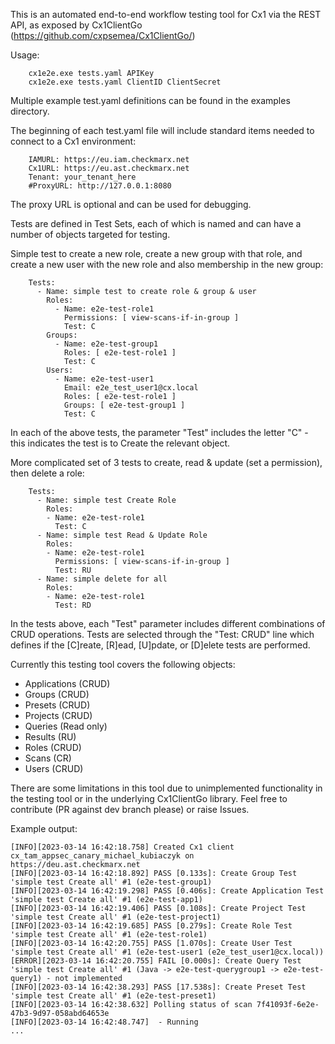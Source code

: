 This is an automated end-to-end workflow testing tool for Cx1 via the REST API, as exposed by Cx1ClientGo (https://github.com/cxpsemea/Cx1ClientGo/)

Usage:
```
    cx1e2e.exe tests.yaml APIKey
    cx1e2e.exe tests.yaml ClientID ClientSecret
```
Multiple example test.yaml definitions can be found in the examples directory.

The beginning of each test.yaml file will include standard items needed to connect to a Cx1 environment:
```
    IAMURL: https://eu.iam.checkmarx.net
    Cx1URL: https://eu.ast.checkmarx.net
    Tenant: your_tenant_here
    #ProxyURL: http://127.0.0.1:8080
```

The proxy URL is optional and can be used for debugging.

Tests are defined in Test Sets, each of which is named and can have a number of objects targeted for testing.

Simple test to create a new role, create a new group with that role, and create a new user with the new role and also membership in the new group:
```
    Tests:
      - Name: simple test to create role & group & user
        Roles:
          - Name: e2e-test-role1
            Permissions: [ view-scans-if-in-group ]
            Test: C
        Groups:
          - Name: e2e-test-group1
            Roles: [ e2e-test-role1 ]
            Test: C
        Users:
          - Name: e2e-test-user1
            Email: e2e_test_user1@cx.local
            Roles: [ e2e-test-role1 ]
            Groups: [ e2e-test-group1 ]
            Test: C
```
In each of the above tests, the parameter "Test" includes the letter "C" - this indicates the test is to Create the relevant object.

More complicated set of 3 tests to create, read & update (set a permission), then delete a role:
```
    Tests:
      - Name: simple test Create Role
        Roles:
        - Name: e2e-test-role1
          Test: C
      - Name: simple test Read & Update Role
        Roles:
        - Name: e2e-test-role1
          Permissions: [ view-scans-if-in-group ]
          Test: RU
      - Name: simple delete for all
        Roles:
        - Name: e2e-test-role1
          Test: RD
```
In the tests above, each "Test" parameter includes different combinations of CRUD operations. Tests are selected through the "Test: CRUD" line which defines if the [C]reate, [R]ead, [U]pdate, or [D]elete tests are performed. 

Currently this testing tool covers the following objects:
- Applications (CRUD)
- Groups (CRUD)
- Presets (CRUD)
- Projects (CRUD)
- Queries (Read only)
- Results (RU)
- Roles (CRUD)
- Scans (CR)
- Users (CRUD)

There are some limitations in this tool due to unimplemented functionality in the testing tool or in the underlying Cx1ClientGo library. Feel free to contribute (PR against dev branch please) or raise Issues.

Example output:
```
[INFO][2023-03-14 16:42:18.758] Created Cx1 client cx_tam_appsec_canary_michael_kubiaczyk on https://deu.ast.checkmarx.net
[INFO][2023-03-14 16:42:18.892] PASS [0.133s]: Create Group Test 'simple test Create all' #1 (e2e-test-group1)
[INFO][2023-03-14 16:42:19.298] PASS [0.406s]: Create Application Test 'simple test Create all' #1 (e2e-test-app1)
[INFO][2023-03-14 16:42:19.406] PASS [0.108s]: Create Project Test 'simple test Create all' #1 (e2e-test-project1)
[INFO][2023-03-14 16:42:19.685] PASS [0.279s]: Create Role Test 'simple test Create all' #1 (e2e-test-role1)
[INFO][2023-03-14 16:42:20.755] PASS [1.070s]: Create User Test 'simple test Create all' #1 (e2e-test-user1 (e2e_test_user1@cx.local))
[ERROR][2023-03-14 16:42:20.755] FAIL [0.000s]: Create Query Test 'simple test Create all' #1 (Java -> e2e-test-querygroup1 -> e2e-test-query1) - not implemented
[INFO][2023-03-14 16:42:38.293] PASS [17.538s]: Create Preset Test 'simple test Create all' #1 (e2e-test-preset1)
[INFO][2023-03-14 16:42:38.632] Polling status of scan 7f41093f-6e2e-47b3-9d97-058abd64653e
[INFO][2023-03-14 16:42:48.747]  - Running
...
```